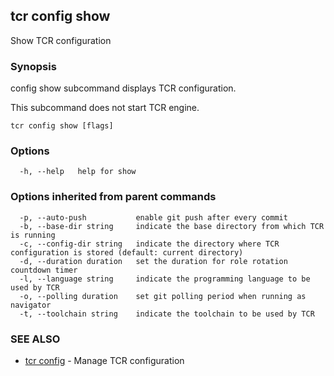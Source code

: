 ## tcr config show

Show TCR configuration

### Synopsis


config show subcommand displays TCR configuration.

This subcommand does not start TCR engine.

```
tcr config show [flags]
```

### Options

```
  -h, --help   help for show
```

### Options inherited from parent commands

```
  -p, --auto-push           enable git push after every commit
  -b, --base-dir string     indicate the base directory from which TCR is running
  -c, --config-dir string   indicate the directory where TCR configuration is stored (default: current directory)
  -d, --duration duration   set the duration for role rotation countdown timer
  -l, --language string     indicate the programming language to be used by TCR
  -o, --polling duration    set git polling period when running as navigator
  -t, --toolchain string    indicate the toolchain to be used by TCR
```

### SEE ALSO

* [tcr config](tcr_config.md)	 - Manage TCR configuration

